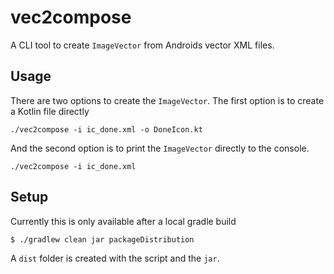 # vec2compose

A CLI tool to create `ImageVector` from Androids vector XML files.

## Usage
There are two options to create the `ImageVector`. The first option is to create a Kotlin file
directly
```
./vec2compose -i ic_done.xml -o DoneIcon.kt
```
And the second option is to print the `ImageVector` directly to the console.
```
./vec2compose -i ic_done.xml
```

## Setup
Currently this is only available after a local gradle build
```bash
$ ./gradlew clean jar packageDistribution
```
A `dist` folder is created with the script and the `jar`.
